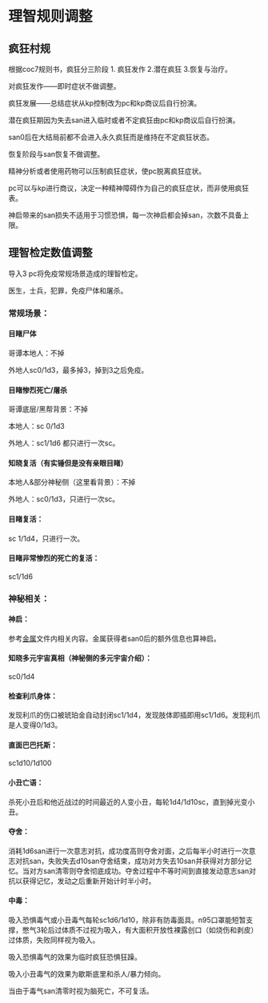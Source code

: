 # 理智规则调整

## 疯狂村规

根据coc7规则书，疯狂分三阶段 1. 疯狂发作 2.潜在疯狂 3.恢复与治疗。

对疯狂发作——即时症状不做调整。

疯狂发展——总结症状从kp控制改为pc和kp商议后自行扮演。

潜在疯狂期因为失去san进入临时或者不定疯狂由pc和kp商议后自行扮演。

san0后在大结局前都不会进入永久疯狂而是维持在不定疯狂状态。

恢复阶段与san恢复不做调整。

精神分析或者使用药物可以压制疯狂症状，使pc脱离疯狂症状。

pc可以与kp进行商议，决定一种精神障碍作为自己的疯狂症状，而非使用疯狂表。

神启带来的san损失不适用于习惯恐惧，每一次神启都会掉san，次数不具备上限。

## 理智检定数值调整

导入3 pc将免疫常规场景造成的理智检定。

医生，士兵，犯罪，免疫尸体和屠杀。

### 常规场景：

#### 目睹尸体 
哥谭本地人：不掉 

外地人sc0/1d3，最多掉3，掉到3之后免疫。

#### 目睹惨烈死亡/屠杀 

哥谭底层/黑帮背景：不掉 

本地人：sc 0/1d3 

外地人：sc1/1d6 都只进行一次sc。

#### 知晓复活（有实锤但是没有亲眼目睹） 

本地人&部分神秘侧（这里看背景）：不掉 

外地人：sc0/1d3，只进行一次sc。

#### 目睹复活：

sc 1/1d4，只进行一次。

#### 目睹非常惨烈的死亡的复活：

sc1/1d6

### 神秘相关：

#### 神启：
参考[金属](../金属.md)文件内相关内容。金属获得者san0后的额外信息也算神启。

#### 知晓多元宇宙真相（神秘侧的多元宇宙介绍）：
sc0/1d4

#### 检查利爪身体：

发现利爪的伤口被琥珀金自动封闭sc1/1d4，发现肢体即插即用sc1/1d6。发现利爪是人变得0/1d3。

#### 直面巴巴托斯：

sc1d10/1d100

#### 小丑亡语：

杀死小丑后和他近战过的时间最近的人变小丑，每轮1d4/1d10sc，直到掉光变小丑。

#### 夺舍：

消耗1d6san进行一次意志对抗，成功度高则夺舍对面，之后每半小时进行一次意志对抗san，失败失去d10san夺舍结束，成功对方失去10san并获得对方部分记忆。当对方san清零则夺舍彻底成功。夺舍过程中不等时间到直接发动意志san对抗以获得记忆，发动之后重新开始计时半小时。

#### 中毒：

吸入恐惧毒气或小丑毒气每轮sc1d6/1d10，除非有防毒面具。n95口罩能短暂支撑，憋气3轮后过体质不过视为吸入，有大面积开放性裸露创口（如烧伤和剥皮）过体质，失败同样视为吸入。

吸入恐惧毒气的效果为临时疯狂恐惧狂躁。

吸入小丑毒气的效果为歇斯底里和杀人/暴力倾向。

当由于毒气san清零时视为脑死亡，不可复活。
